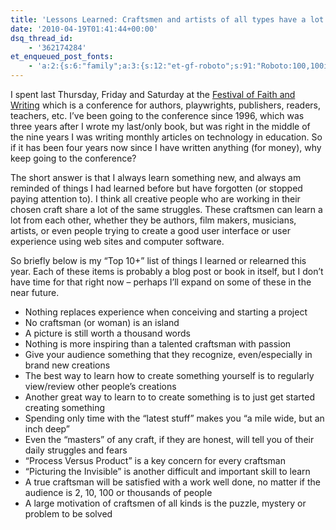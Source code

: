 ```yaml
---
title: 'Lessons Learned: Craftsmen and artists of all types have a lot in common'
date: '2010-04-19T01:41:44+00:00'
dsq_thread_id:
    - '362174284'
et_enqueued_post_fonts:
    - 'a:2:{s:6:"family";a:3:{s:12:"et-gf-roboto";s:91:"Roboto:100,100italic,300,300italic,regular,italic,500,500italic,700,700italic,900,900italic";s:22:"et-gf-roboto-condensed";s:59:"Roboto+Condensed:300,300italic,regular,italic,700,700italic";s:17:"et-gf-roboto-slab";s:51:"Roboto+Slab:100,200,300,regular,500,600,700,800,900";}s:6:"subset";a:7:{i:0;s:9:"latin-ext";i:1;s:5:"greek";i:2;s:9:"greek-ext";i:3;s:10:"vietnamese";i:4;s:8:"cyrillic";i:5;s:5:"latin";i:6;s:12:"cyrillic-ext";}}'
---
```


I spent last Thursday, Friday and Saturday at the [Festival of Faith and Writing](http://www.calvin.edu/academic/engl/festival/) which is a conference for authors, playwrights, publishers, readers, teachers, etc. I’ve been going to the conference since 1996, which was three years after I wrote my last/only book, but was right in the middle of the nine years I was writing monthly articles on technology in education. So if it has been four years now since I have written anything (for money), why keep going to the conference?

The short answer is that I always learn something new, and always am reminded of things I had learned before but have forgotten (or stopped paying attention to). I think all creative people who are working in their chosen craft share a lot of the same struggles. These craftsmen can learn a lot from each other, whether they be authors, film makers, musicians, artists, or even people trying to create a good user interface or user experience using web sites and computer software.

So briefly below is my “Top 10+” list of things I learned or relearned this year. Each of these items is probably a blog post or book in itself, but I don’t have time for that right now – perhaps I’ll expand on some of these in the near future.

- Nothing replaces experience when conceiving and starting a project
- No craftsman (or woman) is an island
- A picture is still worth a thousand words
- Nothing is more inspiring than a talented craftsman with passion
- Give your audience something that they recognize, even/especially in brand new creations
- The best way to learn how to create something yourself is to regularly view/review other people’s creations
- Another great way to learn to to create something is to just get started creating something
- Spending only time with the “latest stuff” makes you “a mile wide, but an inch deep”
- Even the “masters” of any craft, if they are honest, will tell you of their daily struggles and fears
- “Process Versus Product” is a key concern for every craftsman
- “Picturing the Invisible” is another difficult and important skill to learn
- A true craftsman will be satisfied with a work well done, no matter if the audience is 2, 10, 100 or thousands of people
- A large motivation of craftsmen of all kinds is the puzzle, mystery or problem to be solved